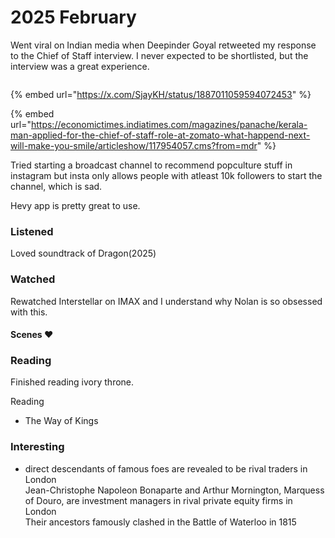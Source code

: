 # 2025 February

Went viral on Indian media when Deepinder Goyal retweeted my response to the Chief of Staff interview. I never expected to be shortlisted, but the interview was a great experience.&#x20;

<figure><img src="../../../.gitbook/assets/Screenshot 2025-02-11 at 11.01.18 AM.png" alt=""><figcaption></figcaption></figure>

{% embed url="https://x.com/SjayKH/status/1887011059594072453" %}

{% embed url="https://economictimes.indiatimes.com/magazines/panache/kerala-man-applied-for-the-chief-of-staff-role-at-zomato-what-happend-next-will-make-you-smile/articleshow/117954057.cms?from=mdr" %}

Tried starting a broadcast channel to recommend popculture stuff in instagram but insta only allows people with atleast 10k followers to start the channel, which is sad.&#x20;

Hevy app is pretty great to use.&#x20;

### Listened&#x20;

Loved soundtrack of Dragon(2025)&#x20;

### Watched

Rewatched Interstellar on IMAX and I understand why Nolan is so obsessed with this.&#x20;

#### Scenes ❤️

### Reading

Finished reading ivory throne.&#x20;

Reading&#x20;

* The Way of Kings&#x20;

### Interesting

* direct descendants of famous foes are revealed to be rival traders in London\
  Jean-Christophe Napoleon Bonaparte and Arthur Mornington, Marquess of Douro, are investment managers in rival private equity firms in London\
  Their ancestors famously clashed in the Battle of Waterloo in 1815
